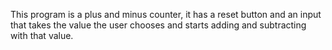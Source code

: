 This program is a plus and minus counter, it has a reset button and an input that takes the value the user chooses and starts adding and subtracting with that value. 
